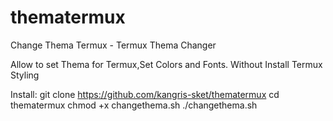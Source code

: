 # thematermux
Change Thema Termux - Termux Thema Changer

Allow to set Thema for Termux,Set Colors and Fonts.
Without Install Termux Styling 

Install:
git clone https://github.com/kangris-sket/thematermux
cd  thematermux
chmod +x changethema.sh
./changethema.sh
